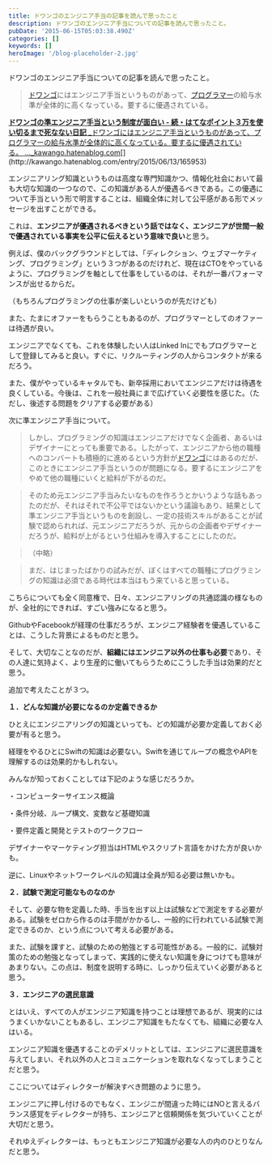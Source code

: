 ```yaml
---
title: ドワンゴのエンジニア手当の記事を読んで思ったこと
description: ドワンゴのエンジニア手当についての記事を読んで思ったこと。
pubDate: '2015-06-15T05:03:38.490Z'
categories: []
keywords: []
heroImage: '/blog-placeholder-2.jpg'
---
```


ドワンゴのエンジニア手当についての記事を読んで思ったこと。

> [ドワンゴ](https://medium.com/p/c37f0137cfac/edit)にはエンジニア手当というものがあって、[プログラマー](https://medium.com/p/c37f0137cfac/edit)の給与水準が全体的に高くなっている。要するに優遇されている。

[**ドワンゴの準エンジニア手当という制度が面白い - 続・はてなポイント３万を使い切るまで死なない日記**
_ドワンゴにはエンジニア手当というものがあって、プログラマーの給与水準が全体的に高くなっている。要するに優遇されている。 ..._kawango.hatenablog.com](http://kawango.hatenablog.com/entry/2015/06/13/165953 "http://kawango.hatenablog.com/entry/2015/06/13/165953")[](http://kawango.hatenablog.com/entry/2015/06/13/165953)

エンジニアリング知識というものは高度な専門知識かつ、情報化社会において最も大切な知識の一つなので、この知識がある人が優遇るべきである。この優遇について手当という形で明言することは、組織全体に対して公平感がある形でメッセージを出すことができる。

これは、**エンジニアが優遇されるべきという話ではなく、エンジニアが世間一般で優遇されている事実を公平に伝えるという意味で良い**と思う。

例えば、僕のバックグラウンドとしては、「ディレクション、ウェブマーケティング、プログラミング」という３つがあるのだけれど、現在はCTOをやっているように、プログラミングを軸として仕事をしているのは、それが一番パフォーマンスが出せるからだ。

（もちろんプログラミングの仕事が楽しいというのが先だけども）

また、たまにオファーをもらうこともあるのが、プログラマーとしてのオファーは待遇が良い。

エンジニアでなくても、これを体験したい人はLinked Inにでもプログラマーとして登録してみると良い。すぐに、リクルーティングの人からコンタクトが来るだろう。

また、僕がやっているキャタルでも、新卒採用においてエンジニアだけは待遇を良くしている。今後は、これを一般社員にまで広げていく必要性を感じた。（ただし、後述する問題をクリアする必要がある）

次に準エンジニア手当について。

> しかし、プログラミングの知識はエンジニアだけでなく企画者、あるいはデザイナーにとっても重要である。したがって、エンジニアから他の職種へのコンバートも積極的に進めるという方針が[ドワンゴ](https://medium.com/p/c37f0137cfac/edit)にはあるのだが、このときにエンジニア手当というのが問題になる。要するにエンジニアをやめて他の職種にいくと給料が下がるのだ。

> そのため元エンジニア手当みたいなものを作ろうとかいうような話もあったのだが、それはそれで不公平ではないかという議論もあり、結果として準エンジニア手当というものを創設し、一定の技術スキルがあることが試験で認められれば、元エンジニアだろうが、元からの企画者やデザイナーだろうが、給料が上がるという仕組みを導入することにしたのだ。

> （中略）

> まだ、はじまったばかりの試みだが、ぼくはすべての職種にプログラミングの知識は必須である時代は本当はもう来ていると思っている。

こちらについても全く同意権で、日々、エンジニアリングの共通認識の様なものが、全社的にできれば、すごい強みになると思う。

GithubやFacebookが経理の仕事だろうが、エンジニア経験者を優遇していることは、こうした背景によるものだと思う。

そして、大切なことなのだが、**組織にはエンジニア以外の仕事も必要**であり、その人達に気持よく、より生産的に働いてもらうためにこうした手当は効果的だと思う。

追加で考えたことが３つ。

**１．どんな知識が必要になるのか定義できるか**

ひとえにエンジニアリングの知識といっても、どの知識が必要か定義しておく必要が有ると思う。

経理をやるひとにSwiftの知識は必要ない。Swiftを通じてループの概念やAPIを理解するのは効果的かもしれない。

みんなが知っておくことしては下記のような感じだろうか。

・コンピューターサイエンス概論

・条件分岐、ループ構文、変数など基礎知識

・要件定義と開発とテストのワークフロー

デザイナーやマーケティング担当はHTMLやスクリプト言語をかけた方が良いかも。

逆に、Linuxやネットワークレベルの知識は全員が知る必要は無いかも。

**２．試験で測定可能なものなのか**

そして、必要な物を定義した時、手当を出す以上は試験などで測定をする必要がある。試験をゼロから作るのは手間がかかるし、一般的に行われている試験で測定できるのか、という点について考える必要がある。

また、試験を課すと、試験のための勉強とする可能性がある。一般的に、試験対策のための勉強となってしまって、実践的に使えない知識を身につけても意味があまりない。この点は、制度を説明する時に、しっかり伝えていく必要があると思う。

**３．エンジニアの選民意識**

とはいえ、すべての人がエンジニア知識を持つことは理想であるが、現実的にはうまくいかないこともあるし、エンジニア知識をもたなくても、組織に必要な人はいる。

エンジニア知識を優遇することのデメリットとしては、エンジニアに選民意識を与えてしまい、それ以外の人とコミュニケーションを取れなくなってしまうことだと思う。

ここについてはディレクターが解決すべき問題のように思う。

エンジニアに押し付けるのでもなく、エンジニが間違った時にはNOと言えるバランス感覚をディレクターが持ち、エンジニアと信頼関係を気づいていくことが大切だと思う。

それゆえディレクターは、もっともエンジニア知識が必要な人の内のひとりなんだと思う。